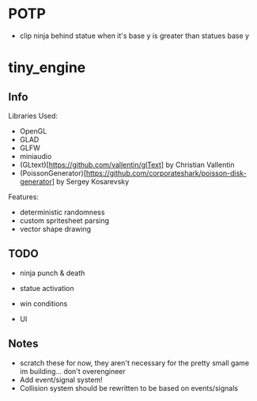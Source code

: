# POTP

- clip ninja behind statue when it's base y is greater than statues base y



# tiny_engine

## Info

Libraries Used:
- OpenGL
- GLAD
- GLFW
- miniaudio
- (GLtext)[https://github.com/vallentin/glText] by Christian Vallentin 
- (PoissonGenerator)[https://github.com/corporateshark/poisson-disk-generator] by Sergey Kosarevsky

Features:
- deterministic randomness
- custom spritesheet parsing
- vector shape drawing

## TODO
- ninja punch & death
- statue activation
- win conditions

- UI


## Notes

- scratch these for now, they aren't necessary for the pretty small game im building... don't overengineer
- Add event/signal system!
- Collision system should be rewritten to be based on events/signals